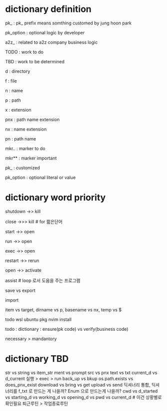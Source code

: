 # dictionary definition
pk_ : pk_ prefix means somthing customed by jung hoon park

pk_option : optional logic by developer 

a2z_ : related to a2z company business logic

TODO : work to do

TBD : work to be determined

d : directory

f : file

n : name

p : path

x : extension

pnx : path name extension

nx  : name extension

pn : path name

mkr.. : marker to do

mkr** : marker important

pk_ : customized

pk_option : optional literal or value



# dictionary word priority 
shutdown ->> kill

close ->>> kill # for 짧은단어

start ->> open

run ->> open

exec ->> open

restart ->> rerun

open ->> activate

assist # loop 로서 도움을 주는 프로그램

save vs export

import

item vs target, dirname vs p, basename vs nx, temp vs $

todo wsl ubuntu pkg nvim install

todo : dictionary : ensure(pk code) vs verify(business code)

necessary >  mandantory



# dictionary TBD
str vs string vs item_str
ment vs prompt
src vs pnx
text vs txt
current_d vs d_current
실행 > exec > run
back_up vs bkup
os.path.exists vs does_pnx_exist
download vs bring vs get
upload vs send
딕셔너리 통합, 딕셔너리를 f_txt 로 만드는 게 나을까? Enum 으로 만드는게 나을까?
cwd vs d_started vs starting_d vs  working_d vs opening_d vs pwd vs current_d # 이건 상황별로 확인필요
퇴근루틴 > 작업종료루틴
